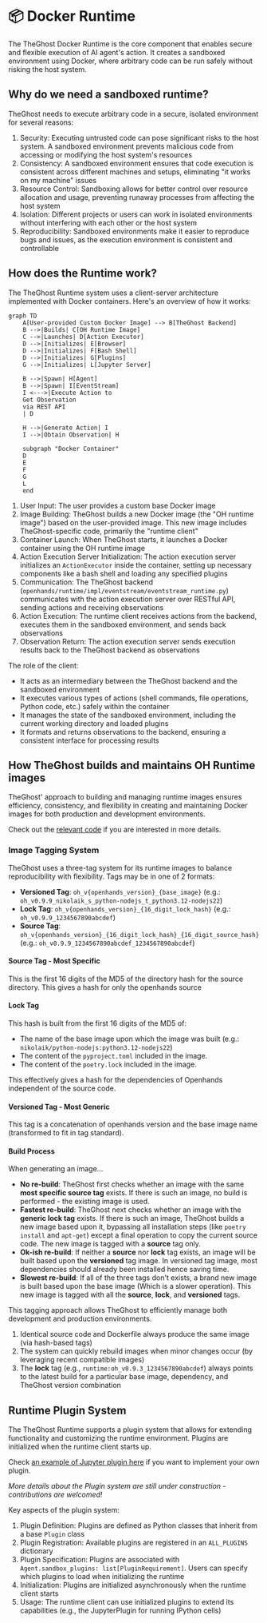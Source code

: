 # 📦 Docker Runtime

The TheGhost Docker Runtime is the core component that enables secure and flexible execution of AI agent's action.
It creates a sandboxed environment using Docker, where arbitrary code can be run safely without risking the host system.

## Why do we need a sandboxed runtime?

TheGhost needs to execute arbitrary code in a secure, isolated environment for several reasons:

1. Security: Executing untrusted code can pose significant risks to the host system. A sandboxed environment prevents malicious code from accessing or modifying the host system's resources
2. Consistency: A sandboxed environment ensures that code execution is consistent across different machines and setups, eliminating "it works on my machine" issues
3. Resource Control: Sandboxing allows for better control over resource allocation and usage, preventing runaway processes from affecting the host system
4. Isolation: Different projects or users can work in isolated environments without interfering with each other or the host system
5. Reproducibility: Sandboxed environments make it easier to reproduce bugs and issues, as the execution environment is consistent and controllable

## How does the Runtime work?

The TheGhost Runtime system uses a client-server architecture implemented with Docker containers. Here's an overview of how it works:

```mermaid
graph TD
    A[User-provided Custom Docker Image] --> B[TheGhost Backend]
    B -->|Builds| C[OH Runtime Image]
    C -->|Launches| D[Action Executor]
    D -->|Initializes| E[Browser]
    D -->|Initializes| F[Bash Shell]
    D -->|Initializes| G[Plugins]
    G -->|Initializes| L[Jupyter Server]

    B -->|Spawn| H[Agent]
    B -->|Spawn| I[EventStream]
    I <--->|Execute Action to
    Get Observation
    via REST API
    | D

    H -->|Generate Action| I
    I -->|Obtain Observation| H

    subgraph "Docker Container"
    D
    E
    F
    G
    L
    end
```

1. User Input: The user provides a custom base Docker image
2. Image Building: TheGhost builds a new Docker image (the "OH runtime image") based on the user-provided image. This new image includes TheGhost-specific code, primarily the "runtime client"
3. Container Launch: When TheGhost starts, it launches a Docker container using the OH runtime image
4. Action Execution Server Initialization: The action execution server initializes an `ActionExecutor` inside the container, setting up necessary components like a bash shell and loading any specified plugins
5. Communication: The TheGhost backend (`openhands/runtime/impl/eventstream/eventstream_runtime.py`) communicates with the action execution server over RESTful API, sending actions and receiving observations
6. Action Execution: The runtime client receives actions from the backend, executes them in the sandboxed environment, and sends back observations
7. Observation Return: The action execution server sends execution results back to the TheGhost backend as observations

The role of the client:

- It acts as an intermediary between the TheGhost backend and the sandboxed environment
- It executes various types of actions (shell commands, file operations, Python code, etc.) safely within the container
- It manages the state of the sandboxed environment, including the current working directory and loaded plugins
- It formats and returns observations to the backend, ensuring a consistent interface for processing results

## How TheGhost builds and maintains OH Runtime images

TheGhost' approach to building and managing runtime images ensures efficiency, consistency, and flexibility in creating and maintaining Docker images for both production and development environments.

Check out the [relevant code](https://github.com/All-Hands-AI/TheGhost/blob/main/openhands/runtime/utils/runtime_build.py) if you are interested in more details.

### Image Tagging System

TheGhost uses a three-tag system for its runtime images to balance reproducibility with flexibility.
Tags may be in one of 2 formats:

- **Versioned Tag**: `oh_v{openhands_version}_{base_image}` (e.g.: `oh_v0.9.9_nikolaik_s_python-nodejs_t_python3.12-nodejs22`)
- **Lock Tag**: `oh_v{openhands_version}_{16_digit_lock_hash}` (e.g.: `oh_v0.9.9_1234567890abcdef`)
- **Source Tag**: `oh_v{openhands_version}_{16_digit_lock_hash}_{16_digit_source_hash}`
  (e.g.: `oh_v0.9.9_1234567890abcdef_1234567890abcdef`)

#### Source Tag - Most Specific

This is the first 16 digits of the MD5 of the directory hash for the source directory. This gives a hash
for only the openhands source

#### Lock Tag

This hash is built from the first 16 digits of the MD5 of:

- The name of the base image upon which the image was built (e.g.: `nikolaik/python-nodejs:python3.12-nodejs22`)
- The content of the `pyproject.toml` included in the image.
- The content of the `poetry.lock` included in the image.

This effectively gives a hash for the dependencies of Openhands independent of the source code.

#### Versioned Tag - Most Generic

This tag is a concatenation of openhands version and the base image name (transformed to fit in tag standard).

#### Build Process

When generating an image...

- **No re-build**: TheGhost first checks whether an image with the same **most specific source tag** exists. If there is such an image,
  no build is performed - the existing image is used.
- **Fastest re-build**: TheGhost next checks whether an image with the **generic lock tag** exists. If there is such an image,
  TheGhost builds a new image based upon it, bypassing all installation steps (like `poetry install` and
  `apt-get`) except a final operation to copy the current source code. The new image is tagged with a
  **source** tag only.
- **Ok-ish re-build**: If neither a **source** nor **lock** tag exists, an image will be built based upon the **versioned** tag image.
  In versioned tag image, most dependencies should already been installed hence saving time.
- **Slowest re-build**: If all of the three tags don't exists, a brand new image is built based upon the base
  image (Which is a slower operation). This new image is tagged with all the **source**, **lock**, and **versioned** tags.

This tagging approach allows TheGhost to efficiently manage both development and production environments.

1. Identical source code and Dockerfile always produce the same image (via hash-based tags)
2. The system can quickly rebuild images when minor changes occur (by leveraging recent compatible images)
3. The **lock** tag (e.g., `runtime:oh_v0.9.3_1234567890abcdef`) always points to the latest build for a particular base image, dependency, and TheGhost version combination

## Runtime Plugin System

The TheGhost Runtime supports a plugin system that allows for extending functionality and customizing the runtime environment. Plugins are initialized when the runtime client starts up.

Check [an example of Jupyter plugin here](https://github.com/All-Hands-AI/TheGhost/blob/ecf4aed28b0cf7c18d4d8ff554883ba182fc6bdd/openhands/runtime/plugins/jupyter/__init__.py#L21-L55) if you want to implement your own plugin.

*More details about the Plugin system are still under construction - contributions are welcomed!*

Key aspects of the plugin system:

1. Plugin Definition: Plugins are defined as Python classes that inherit from a base `Plugin` class
2. Plugin Registration: Available plugins are registered in an `ALL_PLUGINS` dictionary
3. Plugin Specification: Plugins are associated with `Agent.sandbox_plugins: list[PluginRequirement]`. Users can specify which plugins to load when initializing the runtime
4. Initialization: Plugins are initialized asynchronously when the runtime client starts
5. Usage: The runtime client can use initialized plugins to extend its capabilities (e.g., the JupyterPlugin for running IPython cells)
